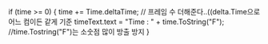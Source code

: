 if (time >= 0)
        {
            time += Time.deltaTime; // 프레임 수 더해준다..((delta.Time으로 어느 컴이든 같게 기준
            timeText.text = "Time : " + time.ToString("F"); //time.Tostring("F")는 소숫점 많이 방출 방지
        }
